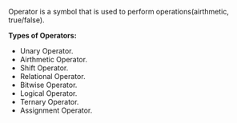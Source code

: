 Operator is a symbol that is used to perform operations(airthmetic, true/false). 

**Types of Operators:**

* Unary Operator.
* Airthmetic Operator.
* Shift Operator.
* Relational Operator.
* Bitwise Operator.
* Logical Operator.
* Ternary Operator.
* Assignment Operator.

